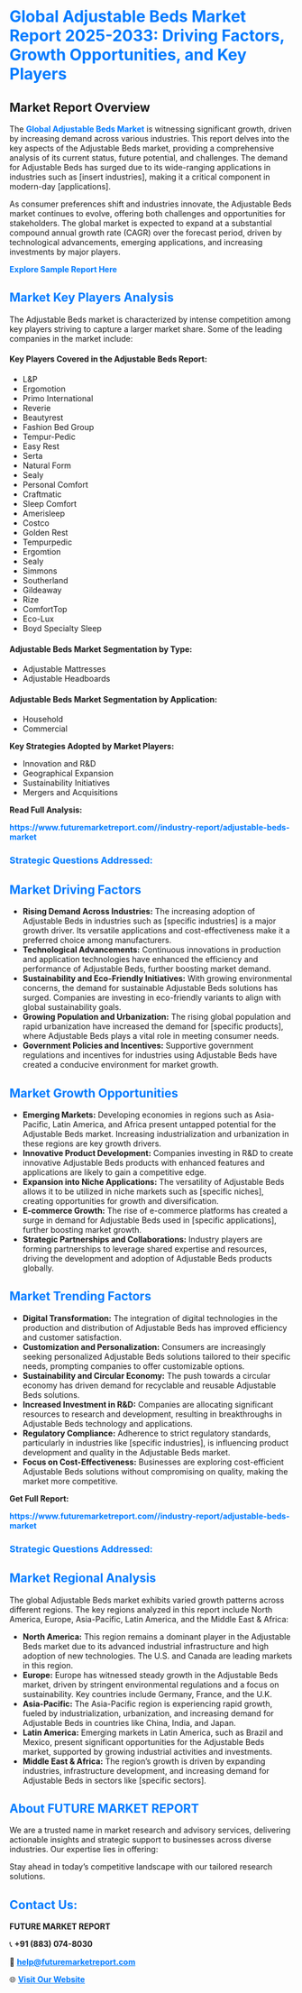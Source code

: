 <h1 style="color: #007BFF;">Global Adjustable Beds Market Report 2025-2033: Driving Factors, Growth Opportunities, and Key Players</h1>

<section id="overview">
<h2>Market Report Overview</h2>
<p>The <a href="https://www.futuremarketreport.com//industry-report/adjustable-beds-market" style="color: #007BFF; text-decoration: none;"><strong>Global Adjustable Beds Market</strong></a> is witnessing significant growth, driven by increasing demand across various industries. This report delves into the key aspects of the Adjustable Beds market, providing a comprehensive analysis of its current status, future potential, and challenges. The demand for Adjustable Beds has surged due to its wide-ranging applications in industries such as [insert industries], making it a critical component in modern-day [applications].</p>
<p>As consumer preferences shift and industries innovate, the Adjustable Beds market continues to evolve, offering both challenges and opportunities for stakeholders. The global market is expected to expand at a substantial compound annual growth rate (CAGR) over the forecast period, driven by technological advancements, emerging applications, and increasing investments by major players.</p>
</section>

<section id="overview">
<p><a href="https://www.futuremarketreport.com//request-sample/reportId=91022" style="color: #007BFF; text-decoration: none;"><strong>Explore Sample Report Here</strong></a></p>
</section>

<section id="key-players">
<h2 style="color: #007BFF;">Market Key Players Analysis</h2>
<p>The Adjustable Beds market is characterized by intense competition among key players striving to capture a larger market share. Some of the leading companies in the market include:</p>
<h4>Key Players Covered in the Adjustable Beds Report:</h4>
<ul><li>L&amp;P</li><li>Ergomotion</li><li>Primo International</li><li>Reverie</li><li>Beautyrest</li><li>Fashion Bed Group</li><li>Tempur-Pedic</li><li>Easy Rest</li><li>Serta</li><li>Natural Form</li><li>Sealy</li><li>Personal Comfort</li><li>Craftmatic</li><li>Sleep Comfort</li><li>Amerisleep</li><li>Costco</li><li>Golden Rest</li><li>Tempurpedic</li><li>Ergomtion</li><li>Sealy</li><li>Simmons</li><li>Southerland</li><li>Gildeaway</li><li>Rize</li><li>ComfortTop</li><li>Eco-Lux</li><li>Boyd Specialty Sleep</li></ul>
<h4>Adjustable Beds Market Segmentation by Type:</h4>
<ul><li>Adjustable Mattresses</li><li>Adjustable Headboards</li></ul>

<h4>Adjustable Beds Market Segmentation by Application:</h4>
<ul><li>Household</li><li>Commercial</li></ul>
<p><strong>Key Strategies Adopted by Market Players:</strong></p>
<ul>
<li>Innovation and R&D</li>
<li>Geographical Expansion</li>
<li>Sustainability Initiatives</li>
<li>Mergers and Acquisitions</li>
</ul>
</section>

<section>
<p><strong>Read Full Analysis: </strong></p><a href="https://www.futuremarketreport.com//industry-report/adjustable-beds-market" style="color: #007BFF; text-decoration: none;"><strong>https://www.futuremarketreport.com//industry-report/adjustable-beds-market</strong></a>
<h3 style="color: #007BFF;">Strategic Questions Addressed:</h3>
</section>

<section id="driving-factors">
<h2 style="color: #007BFF;">Market Driving Factors</h2>
<ul>
<li><strong>Rising Demand Across Industries:</strong> The increasing adoption of Adjustable Beds in industries such as [specific industries] is a major growth driver. Its versatile applications and cost-effectiveness make it a preferred choice among manufacturers.</li>
<li><strong>Technological Advancements:</strong> Continuous innovations in production and application technologies have enhanced the efficiency and performance of Adjustable Beds, further boosting market demand.</li>
<li><strong>Sustainability and Eco-Friendly Initiatives:</strong> With growing environmental concerns, the demand for sustainable Adjustable Beds solutions has surged. Companies are investing in eco-friendly variants to align with global sustainability goals.</li>
<li><strong>Growing Population and Urbanization:</strong> The rising global population and rapid urbanization have increased the demand for [specific products], where Adjustable Beds plays a vital role in meeting consumer needs.</li>
<li><strong>Government Policies and Incentives:</strong> Supportive government regulations and incentives for industries using Adjustable Beds have created a conducive environment for market growth.</li>
</ul>
</section>

<section id="growth-opportunities">
<h2 style="color: #007BFF;">Market Growth Opportunities</h2>
<ul>
<li><strong>Emerging Markets:</strong> Developing economies in regions such as Asia-Pacific, Latin America, and Africa present untapped potential for the Adjustable Beds market. Increasing industrialization and urbanization in these regions are key growth drivers.</li>
<li><strong>Innovative Product Development:</strong> Companies investing in R&D to create innovative Adjustable Beds products with enhanced features and applications are likely to gain a competitive edge.</li>
<li><strong>Expansion into Niche Applications:</strong> The versatility of Adjustable Beds allows it to be utilized in niche markets such as [specific niches], creating opportunities for growth and diversification.</li>
<li><strong>E-commerce Growth:</strong> The rise of e-commerce platforms has created a surge in demand for Adjustable Beds used in [specific applications], further boosting market growth.</li>
<li><strong>Strategic Partnerships and Collaborations:</strong> Industry players are forming partnerships to leverage shared expertise and resources, driving the development and adoption of Adjustable Beds products globally.</li>
</ul>
</section>

<section id="trending-factors">
<h2 style="color: #007BFF;">Market Trending Factors</h2>
<ul>
<li><strong>Digital Transformation:</strong> The integration of digital technologies in the production and distribution of Adjustable Beds has improved efficiency and customer satisfaction.</li>
<li><strong>Customization and Personalization:</strong> Consumers are increasingly seeking personalized Adjustable Beds solutions tailored to their specific needs, prompting companies to offer customizable options.</li>
<li><strong>Sustainability and Circular Economy:</strong> The push towards a circular economy has driven demand for recyclable and reusable Adjustable Beds solutions.</li>
<li><strong>Increased Investment in R&D:</strong> Companies are allocating significant resources to research and development, resulting in breakthroughs in Adjustable Beds technology and applications.</li>
<li><strong>Regulatory Compliance:</strong> Adherence to strict regulatory standards, particularly in industries like [specific industries], is influencing product development and quality in the Adjustable Beds market.</li>
<li><strong>Focus on Cost-Effectiveness:</strong> Businesses are exploring cost-efficient Adjustable Beds solutions without compromising on quality, making the market more competitive.</li>
</ul>
</section>

<section>
<p><strong>Get Full Report: </strong></p><a href="https://www.futuremarketreport.com//industry-report/adjustable-beds-market" style="color: #007BFF; text-decoration: none;"><strong>https://www.futuremarketreport.com//industry-report/adjustable-beds-market</strong></a>
<h3 style="color: #007BFF;">Strategic Questions Addressed:</h3>
</section>


<section id="regional-analysis">
<h2 style="color: #007BFF;">Market Regional Analysis</h2>
<p>The global Adjustable Beds market exhibits varied growth patterns across different regions. The key regions analyzed in this report include North America, Europe, Asia-Pacific, Latin America, and the Middle East & Africa:</p>
<ul>
<li><strong>North America:</strong> This region remains a dominant player in the Adjustable Beds market due to its advanced industrial infrastructure and high adoption of new technologies. The U.S. and Canada are leading markets in this region.</li>
<li><strong>Europe:</strong> Europe has witnessed steady growth in the Adjustable Beds market, driven by stringent environmental regulations and a focus on sustainability. Key countries include Germany, France, and the U.K.</li>
<li><strong>Asia-Pacific:</strong> The Asia-Pacific region is experiencing rapid growth, fueled by industrialization, urbanization, and increasing demand for Adjustable Beds in countries like China, India, and Japan.</li>
<li><strong>Latin America:</strong> Emerging markets in Latin America, such as Brazil and Mexico, present significant opportunities for the Adjustable Beds market, supported by growing industrial activities and investments.</li>
<li><strong>Middle East & Africa:</strong> The region’s growth is driven by expanding industries, infrastructure development, and increasing demand for Adjustable Beds in sectors like [specific sectors].</li>
</ul>
</section>

<footer>
<h2 style="color: #007BFF;">About FUTURE MARKET REPORT</h2>
<p>We are a trusted name in market research and advisory services, delivering actionable insights and strategic support to businesses across diverse industries. Our expertise lies in offering:</p>

<p>Stay ahead in today’s competitive landscape with our tailored research solutions.</p>

<h2 style="color: #007BFF;">Contact Us:</h2>
<p><strong>FUTURE MARKET REPORT</strong></p>
<p>📞 <strong>+91 (883) 074-8030</strong></p>
<p>📧 <strong><a href="mailto:help@futuremarketreport.com" style="color: #007BFF;">help@futuremarketreport.com</a></strong></p>
<p>🌐 <strong><a href="https://www.futuremarketreport.com/" style="color: #007BFF;">Visit Our Website</a></strong></p>
</footer>